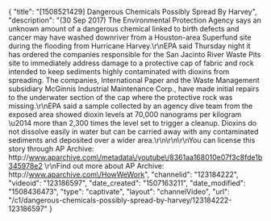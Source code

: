 {
    "title": "[1508521429] Dangerous Chemicals Possibly Spread By Harvey",
    "description": "(30 Sep 2017) The Environmental Protection Agency says an unknown amount of a dangerous chemical linked to birth defects and cancer may have washed downriver from a Houston-area Superfund site during the flooding from Hurricane Harvey.\r\nEPA said Thursday night it has ordered the companies responsible for the San Jacinto River Waste Pits site to immediately address damage to a protective cap of fabric and rock intended to keep sediments highly contaminated with dioxins from spreading. The companies, International Paper and the Waste Management subsidiary McGinnis Industrial Maintenance Corp., have made initial repairs to the underwater section of the cap where the protective rock was missing.\r\nEPA said a sample collected by an agency dive team from the exposed area showed dioxin levels at 70,000 nanograms per kilogram \u2014 more than 2,300 times the level set to trigger a cleanup. Dioxins do not dissolve easily in water but can be carried away with any contaminated sediments and deposited over a wider area.\r\n\r\n\r\nYou can license this story through AP Archive: http:\/\/www.aparchive.com\/metadata\/youtube\/8361aa168010e07f3c8fde1b345978e2 \r\nFind out more about AP Archive: http:\/\/www.aparchive.com\/HowWeWork",
    "channelid": "123184222",
    "videoid": "123186597",
    "date_created": "1507163211",
    "date_modified": "1508436473",
    "type": "captivate",
    "layout": "channelVideo",
    "url": "\/c1\/dangerous-chemicals-possibly-spread-by-harvey\/123184222-123186597"
}